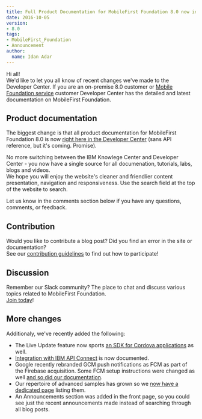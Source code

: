 ```yaml
---
title: Full Product Documentation for MobileFirst Foundation 8.0 now in the Developer Center
date: 2016-10-05
version:
- 8.0
tags:
- MobileFirst_Foundation
- Announcement
author:
  name: Idan Adar
---
```

Hi all!  
We'd like to let you all know of recent changes we've made to the Developer Center.
If you are an on-premise 8.0 customer or [Mobile Foundation service](https://console.bluemix.net/catalog/services/mobile-foundation) customer Developer Center has the detailed and latest  documentation on MobileFirst Foundation.

## Product documentation
The biggest change is that all product documentation for MobileFirst Foundation 8.0 is now [right here in the Developer Center]({{site.baseurl}}/tutorials/en/foundation/8.0/all-tutorials) (sans API reference, but it's coming. Promise).

No more switching between the IBM Knowlege Center and Developer Center - you now have a single source for all documenation, tutorials, labs, blogs and videos.  
We hope you will enjoy the website's cleaner and friendlier content presentation, navigation and responsiveness. Use the search field at the top of the website to search.

Let us know in the comments section below if you have any questions, comments, or feedback.

## Contribution
Would you like to contribute a blog post? Did you find an error in the site or documentation?  
See our [contribution guidelines](https://github.com/MobileFirst-Platform-Developer-Center/DevCenter/blob/master/contributing.md) to find out how to participate!

## Discussion
Remember our Slack community? The place to chat and discuss various topics related to MobileFirst Foundation.  
[Join today](https://mobilefirstplatform.ibmcloud.com/blog/2017/05/26/come-chat-with-us/)!

## More changes
Additionaly, we've recently added the following:

* The Live Update feature now sports [an SDK for Cordova applications]({{site.baseurl}}/tutorials/en/foundation/8.0/application-development/live-update/) as well.
* [Integration with IBM API Connect]({{site.baseurl}}/tutorials/en/product-integration/8.0/api-connect/) is now documented.
* Google recently rebranded GCM push notifications as FCM as part of the Firebase acquisition. Some FCM setup instructions were changed as well [and so did our documentation]({{site.baseurl}}/tutorials/en/foundation/8.0/notifications/sending-notifications/#google-cloud-messaging--firebase-cloud-messaging).
* Our repertoire of advanced samples has grown so we [now have a dedicated page]({{site.baseurl}}/tutorials/en/foundation/8.0/advanced-samples/) listing them.
* An Announcements section was added in the front page, so you could see just the recent announcements made instead of searching through all blog posts.
